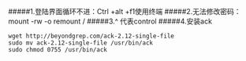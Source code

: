 #####1.登陆界面循环不进：Ctrl +alt +f1使用终端
#####2.无法修改密码：mount -rw -o remount /
#####3.^ 代表control
#####4.安装ack
```
wget http://beyondgrep.com/ack-2.12-single-file
sudo mv ack-2.12-single-file /usr/bin/ack
sudo chmod 0755 /usr/bin/ack
```
